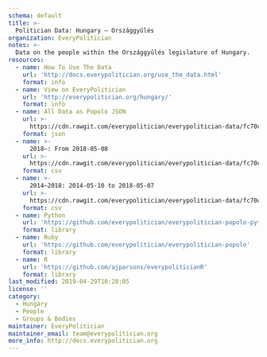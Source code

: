 ```yaml
---
schema: default
title: >-
  Politician Data: Hungary — Országgyűlés
organization: EveryPolitician
notes: >-
  Data on the people within the Országgyűlés legislature of Hungary.
resources:
  - name: How To Use The Data
    url: 'http://docs.everypolitician.org/use_the_data.html'
    format: info
  - name: View on EveryPolitician
    url: 'http://everypolitician.org/hungary/'
    format: info
  - name: All Data as Popolo JSON
    url: >-
      https://cdn.rawgit.com/everypolitician/everypolitician-data/fc70c7621dac16f5512be4dc5729923e2e48827f/data/Hungary/Assembly/ep-popolo-v1.0.json
    format: json
  - name: >-
      2018–: From 2018-05-08
    url: >-
      https://cdn.rawgit.com/everypolitician/everypolitician-data/fc70c7621dac16f5512be4dc5729923e2e48827f/data/Hungary/Assembly/term-41.csv
    format: csv
  - name: >-
      2014–2018: 2014-05-10 to 2018-05-07
    url: >-
      https://cdn.rawgit.com/everypolitician/everypolitician-data/fc70c7621dac16f5512be4dc5729923e2e48827f/data/Hungary/Assembly/term-40.csv
    format: csv
  - name: Python
    url: 'https://github.com/everypolitician/everypolitician-popolo-python'
    format: library
  - name: Ruby
    url: 'https://github.com/everypolitician/everypolitician-popolo'
    format: library
  - name: R
    url: 'https://github.com/ajparsons/everypoliticianR'
    format: library
last_modified: 2019-04-29T10:28:05
license: ''
category:
  - Hungary
  - People
  - Groups & Bodies
maintainer: EveryPolitician
maintainer_email: team@everypolitician.org
more_info: http://docs.everypolitician.org
---
```


